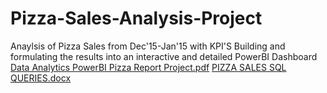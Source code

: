 # Pizza-Sales-Analysis-Project
Anaylsis of Pizza Sales from Dec'15-Jan'15 with KPI'S Building and formulating the results into an interactive and detailed PowerBI Dashboard
[Data Analytics PowerBI Pizza Report Project.pdf](https://github.com/harshitah2s4/Pizza-Sales-Analysis-Project/files/12595072/Data.Analytics.PowerBI.Pizza.Report.Project.pdf)
[PIZZA SALES SQL QUERIES.docx](https://github.com/harshitah2s4/Pizza-Sales-Analysis-Project/files/12595091/PIZZA.SALES.SQL.QUERIES.docx)
